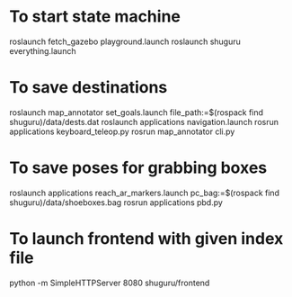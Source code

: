 # To start state machine
roslaunch fetch_gazebo playground.launch
roslaunch shuguru everything.launch

# To save destinations
roslaunch map_annotator set_goals.launch file_path:=$(rospack find shuguru)/data/dests.dat
roslaunch applications navigation.launch
rosrun applications keyboard_teleop.py
rosrun map_annotator cli.py

# To save poses for grabbing boxes
roslaunch applications reach_ar_markers.launch pc_bag:=$(rospack find shuguru)/data/shoeboxes.bag
rosrun applications pbd.py

# To launch frontend with given index file
python -m SimpleHTTPServer 8080 shuguru/frontend  
